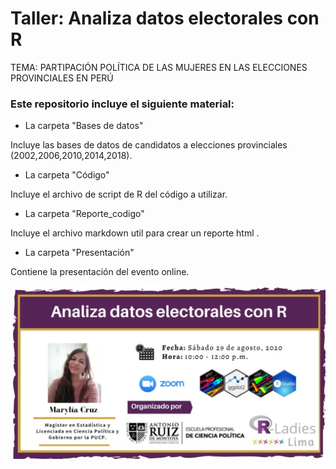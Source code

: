 # Taller: Analiza datos electorales con R 

TEMA: PARTIPACIÓN POLÍTICA DE LAS MUJERES EN LAS ELECCIONES PROVINCIALES EN PERÚ 

### Este repositorio incluye el siguiente material:

* La carpeta "Bases de datos"

Incluye las bases de datos de candidatos a elecciones provinciales (2002,2006,2010,2014,2018).

* La carpeta "Código"

Incluye el archivo de script de R del código a utilizar.

* La carpeta "Reporte_codigo"

Incluye el archivo  markdown util para crear un reporte html  .

* La carpeta "Presentación"

Contiene la presentación del evento online.

![](flyerMeetup_V1.png)
